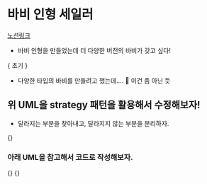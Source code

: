 # 바비 인형 세일러

[노션링크](https://eunbeann.notion.site/Barbie-Strategy-c25bde847e224a38b80bcfe06067817a?pvs=)

- 바비 인형을 만들었는데 더 다양한 버전의 바비가 갖고 싶다!

{ 초기 }

- 다양한 타입의 바비를 만들려고 했는데….
  🤔 이건 좀 아닌 듯

## 위 UML을 strategy 패턴을 활용해서 수정해보자!

- 달라지는 부분을 찾아내고, 달라지지 않는 부분을 분리하자.

{}

### 아래 UML을 참고해서 코드로 작성해보자.

{}
{}

